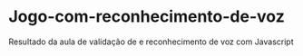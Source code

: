 # Jogo-com-reconhecimento-de-voz

Resultado da aula de validação de e reconhecimento de voz com Javascript

